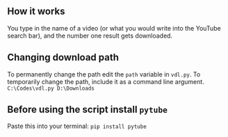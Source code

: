 ## How it works
You type in the name of a video (or what you would write into the YouTube search bar), and the number one result gets downloaded.

## Changing download path
To permanently change the path edit the `path` variable in `vdl.py`. To temporarily change the path, include it as a command line argument.
```C:\Codes\vdl.py D:\Downloads```

## Before using the script install `pytube`
Paste this into your terminal: `pip install pytube`
